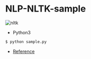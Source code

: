 # NLP-NLTK-sample

![nltk](https://user-images.githubusercontent.com/7898437/50546644-5c8a1580-0c6e-11e9-9722-1fcf98a867a0.gif)


- Python3

```bash
$ python sample.py
```


- [Reference](https://medium.com/analytics-vidhya/building-a-simple-chatbot-in-python-using-nltk-7c8c8215ac6e)
